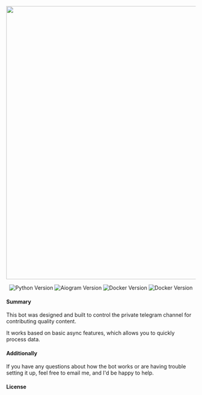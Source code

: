 <p align="center">
      <img src="https://i.ibb.co/J2QkjsM/bot-image.jpg" width="726">
</p>

<p align="center">
   <img src="https://img.shields.io/badge/Python-version%203.8%20|%203.9%20|%203.10%20|%203.11%20|%203.12-blue" alt="Python Version">
   <img src="https://img.shields.io/badge/Aiogram-version%202.24-purple" alt="Aiogram Version">
   <img src="https://img.shields.io/badge/Tekegram-version%2010.2.2.255063 +-indigo" alt="Docker Version">
   <img src="https://img.shields.io/badge/Docker-version%204.25.0-indigo" alt="Docker Version">
</p>

#### Summary
This bot was designed and built to control the private telegram channel for contributing quality content.

It works based on basic async features, which allows you to quickly process data.

#### Additionally
If you have any questions about how the bot works or are having trouble setting it up, feel free to email me, and I'd be happy to help.

#### License

